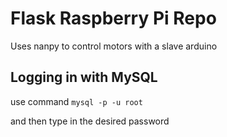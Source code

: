 # Flask Raspberry Pi Repo

Uses nanpy to control motors with a slave arduino

## Logging in with MySQL

use command 
<code>mysql -p -u root</code>

and then type in the desired password
